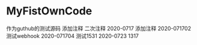 # MyFistOwnCode
作为guthub的测试源码
添加注释
二次注释
2020-0717 添加注释
2020-071702 测试webhook
2020-071704 测试1531
2020-0723
1317